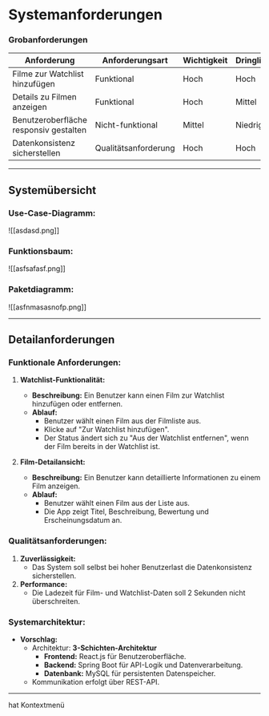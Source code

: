 # **Systemanforderungen**

### **Grobanforderungen**

| **Anforderung**                        | **Anforderungsart**  | **Wichtigkeit** | **Dringlichkeit** |
| -------------------------------------- | -------------------- | --------------- | ----------------- |
| Filme zur Watchlist hinzufügen         | Funktional           | Hoch            | Hoch              |
| Details zu Filmen anzeigen             | Funktional           | Hoch            | Mittel            |
| Benutzeroberfläche responsiv gestalten | Nicht-funktional     | Mittel          | Niedrig           |
| Datenkonsistenz sicherstellen          | Qualitätsanforderung | Hoch            | Hoch              |
 
---
## **Systemübersicht**

### **Use-Case-Diagramm:**
![[asdasd.png]]

### **Funktionsbaum:**
![[asfsafasf.png]]

### **Paketdiagramm:**
![[asfnmasasnofp.png]]
 
---
## **Detailanforderungen**

### **Funktionale Anforderungen:**
1. **Watchlist-Funktionalität:**
    - **Beschreibung:** Ein Benutzer kann einen Film zur Watchlist hinzufügen oder entfernen.
    - **Ablauf:**
        - Benutzer wählt einen Film aus der Filmliste aus.
        - Klicke auf "Zur Watchlist hinzufügen".
        - Der Status ändert sich zu "Aus der Watchlist entfernen", wenn der Film bereits in der Watchlist ist.

2. **Film-Detailansicht:**
    - **Beschreibung:** Ein Benutzer kann detaillierte Informationen zu einem Film anzeigen.
    - **Ablauf:**
        - Benutzer wählt einen Film aus der Liste aus.
        - Die App zeigt Titel, Beschreibung, Bewertung und Erscheinungsdatum an.

### **Qualitätsanforderungen:**
1. **Zuverlässigkeit:**
    - Das System soll selbst bei hoher Benutzerlast die Datenkonsistenz sicherstellen.
2. **Performance:**
    - Die Ladezeit für Film- und Watchlist-Daten soll 2 Sekunden nicht überschreiten.

### **Systemarchitektur:**
- **Vorschlag:**
    - Architektur: **3-Schichten-Architektur**
        - **Frontend:** React.js für Benutzeroberfläche.
        - **Backend:** Spring Boot für API-Logik und Datenverarbeitung.
        - **Datenbank:** MySQL für persistenten Datenspeicher.
    - Kommunikation erfolgt über REST-API.

---
hat Kontextmenü